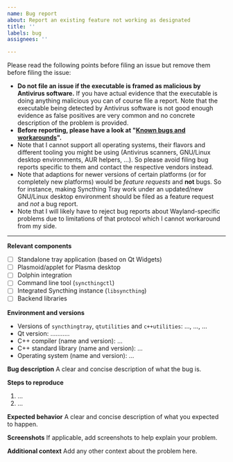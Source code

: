```yaml
---
name: Bug report
about: Report an existing feature not working as designated
title: ''
labels: bug
assignees: ''

---
```


Please read the following points before filing an issue but remove them before
filing the issue:

* **Do not file an issue if the executable is framed as malicious by Antivirus
  software.** If you have actual evidence that the executable is doing anything
  malicious you can of course file a report. Note that the executable being
  detected by Antivirus software is not good enough evidence as false positives
  are very common and no concrete description of the problem is provided.
* **Before reporting, please have a look at "[Known bugs and workarounds](https://github.com/Martchus/syncthingtray/blob/master/README.md#known-bugs-and-workarounds)".**
* Note that I cannot support all operating systems, their flavors and different
  tooling you might be using (Antivirus scanners, GNU/Linux desktop environments,
  AUR helpers, …). So please avoid filing bug reports specific to them and contact
  the respective vendors instead.
* Note that adaptions for newer versions of certain platforms (or for completely
  new platforms) would be *feature requests* and **not** bugs. So for instance,
  making Syncthing Tray work under an updated/new GNU/Linux desktop environment
  should be filed as a feature request and *not* a bug report.
* Note that I will likely have to reject bug reports about Wayland-specific
  problems due to limitations of that protocol which I cannot workaround from my
  side.

---

**Relevant components**
* [ ] Standalone tray application (based on Qt Widgets)
* [ ] Plasmoid/applet for Plasma desktop
* [ ] Dolphin integration
* [ ] Command line tool (`syncthingctl`)
* [ ] Integrated Syncthing instance (`libsyncthing`)
* [ ] Backend libraries

**Environment and versions**
* Versions of `syncthingtray`, `qtutilities` and `c++utilities`: …, …, …
* Qt version: ….….…
* C++ compiler (name and version): …
* C++ standard library (name and version): …
* Operating system (name and version): …

**Bug description**
A clear and concise description of what the bug is.

**Steps to reproduce**
1. …
2. …

**Expected behavior**
A clear and concise description of what you expected to happen.

**Screenshots**
If applicable, add screenshots to help explain your problem.

**Additional context**
Add any other context about the problem here.
